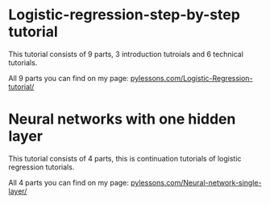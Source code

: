 # Logistic-regression-step-by-step tutorial

This tutorial consists of 9 parts, 3 introduction tutroials and 6 technical tutorials.

All 9 parts you can find on my page: [pylessons.com/Logistic-Regression-tutorial/](https://pylessons.com/Logistic-Regression-tutorial/)

# Neural networks with one hidden layer

This tutorial consists of 4 parts, this is continuation tutorials of logistic regression tutorials.

All 4 parts you can find on my page: [pylessons.com/Neural-network-single-layer/](https://pylessons.com/Neural-network-single-layer//)
